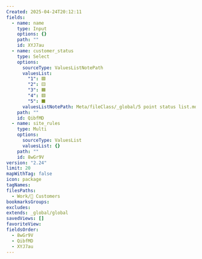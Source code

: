 ```yaml
---
Created: 2025-04-24T20:12:11
fields:
  - name: name
    type: Input
    options: {}
    path: ""
    id: XYJ7au
  - name: customer_status
    type: Select
    options:
      sourceType: ValuesListNotePath
      valuesList:
        "1": 🟩
        "2": 🟨
        "3": 🟧
        "4": 🟥
        "5": ⬛️
      valuesListNotePath: Meta/fileClass/_global/5 point status list.md
    path: ""
    id: QibfMD
  - name: site_rules
    type: Multi
    options:
      sourceType: ValuesList
      valuesList: {}
    path: ""
    id: 8wGr9V
version: "2.24"
limit: 20
mapWithTag: false
icon: package
tagNames: 
filesPaths:
  - Work/🏢 Customers
bookmarksGroups: 
excludes: 
extends: _global/global
savedViews: []
favoriteView: 
fieldsOrder:
  - 8wGr9V
  - QibfMD
  - XYJ7au
---
```

